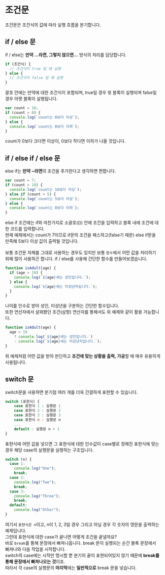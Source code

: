 # 조건문

조건문은 조건식의 값에 따라 실행 흐름을 분기합니다.

## if / else 문

if / else는 **만약 ...라면, 그렇지 않으면...** 방식의 처리를 담당합니다.

```js
if (조건식) {
  // 조건식이 true 일 때 실행
} else {
  // 조건식이 false 일 때 실행
}
```

괄호 안에는 만약에 대한 조건식이 포함되며, true일 경우 윗 블록이 실행되며 false일 경우 아랫 블록이 실행됩니다.

```js
var count = 10;
if (count > 0) {
  console.log(`count는 0보다 이상`);
} else {
  console.log(`count는 0보다 이하`);
}
```

count가 0보다 크다면 이상이, 0보다 작다면 이하가 나올 것입니다.

## if / else if / else 문

else if는 **만약 ~라면**의 조건을 추가한다고 생각하면 편합니다.

```js
var count = 7;
if (count > 10) {
  console.log(`count는 10보다 이상`);
} else if (count > 5) {
  console.log(`count는 5보다 이상`);
} else {
  console.log(`count는 0보다 이하`);
}
```

else if 조건에는 if와 마찬가지로 소괄호(()) 안에 조건을 입력하고 블록 내에 조건에 대한 코드를 입력합니다. <br/>
현재 예제에서는 count가 7이므로 if문의 조건을 패스하고(false기 때문) else if문을 만족해 5보다 이상 값이 출력될 것입니다.<br/><br/>
보통 조건문 자체를 그대로 사용하는 경우도 있지만 보통 `함수`에서 어떤 값을 처리하기 위해 많이 사용하곤 합니다. if / else를 사용해 간단한 함수를 만들어보겠습니다.

```js
function isAdult(age) {
  if (age > 19) {
    console.log(`${age}세는 성인입니다.`);
  } else {
    console.log(`${age}세는 미성년자입니다.`);
  }
}
```

나이를 인수로 받아 성인, 미성년을 구분하는 간단한 함수입니다.<br/>
또한 연산자에서 살펴봤던 조건(삼항) 연산자를 통해서도 위 예제와 같이 활용 가능합니다.

```js
function isAdult(age) {
  age > 19
    ? console.log(`${age}세는 성인입니다.`)
    : console.log(`${age}세는 미성년자입니다.`);
}
```

위 예제처럼 어떤 값을 받아 판단하고 **조건에 맞는 상황을 출력, 가공**할 때 매우 유용하게 사용됩니다.

## switch 문

switch문을 사용하면 분기점 여러 개를 더욱 간결하게 표현할 수 있습니다.

```js
switch (표현식) {
    case 표현식 1 : 실행문 1
    case 표현식 2 : 실행문 2
    case 표현식 3 : 실행문 3
    case 표현식 n : 실행문 n
    ...
    default : 실행문 n + 1
}
```

표현식에 어떤 값을 넣으면 그 표현식에 대한 인수값이 case별로 정해진 표현식에 맞는 경우 해당 case의 실행문을 실행하는 구조입니다.

```js
switch (n) {
  case 1:
    console.log("One");
    break;
  case 2:
    console.log("Two");
    break;
  case 3:
    console.log("Three");
    break;
  default:
    console.log("Other");
}
```

여기서 `표현식은 n`이고, n이 1, 2, 3일 경우 그리고 아닐 경우 각 숫자의 영문을 출력하는 예제입니다.<br/> 그런데 표현식에 대한 case가 끝나면 어떻게 조건을 끝낼까요?<br/>
바로 `break`를 통해 문장에서 빠져나옵니다. break 문이 실행되는 순간 블록 문장에서 빠져나와 다음 작업을 시작합니다. <br/>switch의 case에는 시작만 명시할 뿐 분기의 끝이 표현되어있지 않기 때문에 **break를 통해 문장에서 빠져나오는 것**이죠.<br/>
따라서 각 case의 실행문의 **마지막**에는 **일반적으로** break 문을 넣습니다.
